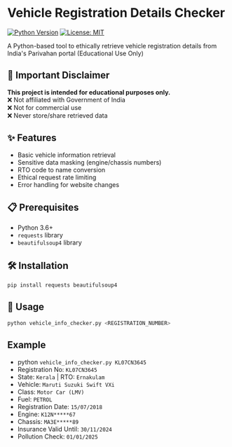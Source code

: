 # Vehicle Registration Details Checker

[![Python Version](https://img.shields.io/badge/python-3.6%2B-blue)](https://www.python.org/)
[![License: MIT](https://img.shields.io/badge/License-MIT-yellow.svg)](https://opensource.org/licenses/MIT)

A Python-based tool to ethically retrieve vehicle registration details from India's Parivahan portal (Educational Use Only)

## 📌 Important Disclaimer
**This project is intended for educational purposes only.**  
❌ Not affiliated with Government of India  
❌ Not for commercial use  
❌ Never store/share retrieved data  

## ✨ Features
- Basic vehicle information retrieval
- Sensitive data masking (engine/chassis numbers)
- RTO code to name conversion
- Ethical request rate limiting
- Error handling for website changes

## 📋 Prerequisites
- Python 3.6+
- `requests` library
- `beautifulsoup4` library

## 🛠 Installation
```bash
pip install requests beautifulsoup4
```
## 🚀 Usage
```bash
python vehicle_info_checker.py <REGISTRATION_NUMBER>
```
## Example
- python `vehicle_info_checker.py KL07CN3645`
- Registration No: `KL07CN3645`
- State: `Kerala` | RTO: `Ernakulam`
- Vehicle: `Maruti Suzuki Swift VXi`
- Class: `Motor Car (LMV)`
- Fuel: `PETROL`
- Registration Date: `15/07/2018`
- Engine: `K12N*****67`
- Chassis: `MA3E*****89`
- Insurance Valid Until: `30/11/2024`
- Pollution Check: `01/01/2025`

